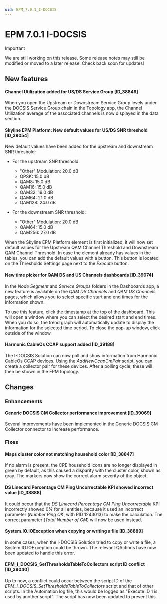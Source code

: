 ```yaml
---
uid: EPM_7.0.1_I-DOCSIS
---
```


# EPM 7.0.1 I-DOCSIS

> [!IMPORTANT]
> We are still working on this release. Some release notes may still be modified or moved to a later release. Check back soon for updates!

## New features

#### Channel Utilization added for US/DS Service Group [ID_38849]

When you open the Upstream or Downstream Service Group levels under the DOCSIS Service Group chain in the Topology app, the Channel Utilization average of the associated channels is now displayed in the data section.

#### Skyline EPM Platform: New default values for US/DS SNR threshold [ID_39054]

New default values have been added for the upstream and downstream SNR threshold:

- For the upstream SNR threshold:

  - "Other" Modulation: 20.0 dB
  - QPSK: 15.0 dB
  - QAM8: 15.0 dB
  - QAM16: 15.0 dB
  - QAM32: 19.0 dB
  - QAM64: 21.0 dB
  - QAM128: 24.0 dB

- For the downstream SNR threshold:

  - "Other" Modulation: 20.0 dB
  - QAM64: 15.0 dB
  - QAM256: 27.0 dB

When the Skyline EPM Platform element is first initialized, it will now set default values for the Upstream QAM Channel Threshold and Downstream QAM Channel Threshold. In case the element already has values in the tables, you can add the default values with a button. This button is located on the Thresholds Settings page next to the *Execute* button.

#### New time picker for QAM DS and US Channels dashboards [ID_39074]

In the *Node Segment* and *Service Groups* folders in the Dashboards app, a new feature is available on the *QAM DS Channels* and *QAM US Channels* pages, which allows you to select specific start and end times for the information shown.

To use this feature, click the timestamp at the top of the dashboard. This will open a window where you can select the desired start and end times. When you do so, the trend graph will automatically update to display the information for the selected time period. To close the pop-up window, click outside of the window.

#### Harmonic CableOs CCAP support added [ID_39188]

​The I-DOCSIS Solution can now poll and show information from Harmonic CableOs CCAP devices. Using the *AddNewCcapCmPair* script, you can create a collector pair for these devices. After a polling cycle, these will then be shown in the EPM topology.

## Changes

### Enhancements

#### Generic DOCSIS CM Collector performance improvement [ID_39069]

Several improvements have been implemented in the Generic DOCSIS CM Collector connector to increase performance.

### Fixes

#### Maps cluster color not matching household color [ID_38847]

If no alarm is present, the CPE household icons are no longer displayed in green by default, as this caused a disparity with the cluster color, shown as gray. The markers now show the correct alarm severity of the object.

#### DS Linecard Percentage CM Ping Uncorrectable KPI showed incorrect value [ID_38888]

It could occur that the *DS Linecard Percentage CM Ping Uncorrectable* KPI incorrectly showed 0% for all entities, because it used an incorrect parameter (*Number Ping OK*, with PID 1243013) to make the calculation. The correct parameter (*Total Number of CM*) will now be used instead.

#### System.IO.IOException when copying or writing a file [ID_38889]

In some cases, when the I-DOCSIS Solution tried to copy or write a file, a System.IO.IOException could be thrown. The relevant QActions have now been updated to handle this error.

#### EPM_I_DOCSIS_SetThresholdsTableToCollectors script ID conflict [ID_39040]

Up to now, a conflict could occur between the script ID of the *EPM_I_DOCSIS_SetThresholdsTableToCollectors* script and that of other scripts. In the Automation log file, this would be logged as "Execute ID 1 is used by another script". The script has now been updated to prevent this.
